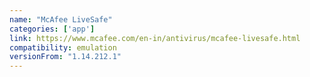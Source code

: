 ```yaml
---
name: "McAfee LiveSafe"
categories: ['app']
link: https://www.mcafee.com/en-in/antivirus/mcafee-livesafe.html
compatibility: emulation
versionFrom: "1.14.212.1"
---
```


